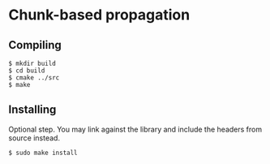 # Chunk-based propagation

Compiling
---------

    $ mkdir build
    $ cd build
    $ cmake ../src
    $ make

Installing
----------

Optional step. You may link against the library and include the headers from source instead.

    $ sudo make install

